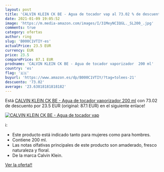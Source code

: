 ```yaml
---
layout: post
title: 'CALVIN KLEIN CK BE - Agua de tocador vap al 73.02 % de descuento'
date: 2021-01-09 19:05:52
image: 'https://m.media-amazon.com/images/I/31MeyNCIQGL._SL200_.jpg'
comments: true
category: ofertas
author: ring
slug: 'B000C1VTIY-es'
actualPrice: 23.5 EUR
currency: EUR
price: 23.5
comparePrice: 87.1 EUR
prodname: 'CALVIN KLEIN CK BE - Agua de tocador vaporizador  200 ml'
country: 'es'
flag: '🇪🇸'
buyurl: 'https://www.amazon.es/dp/B000C1VTIY/?tag=tolees-21'
descuento: '73.02'
average: '23.63818181818182'
---
```


Está [CALVIN KLEIN CK BE - Agua de tocador vaporizador  200 ml](https://www.amazon.es/dp/B000C1VTIY/?tag=tolees-21) con 73.02 de descuento por 23.5 EUR (original: 87.1 EUR) en el siguiente enlace!

[![CALVIN KLEIN CK BE - Agua de tocador vap](https://m.media-amazon.com/images/I/31MeyNCIQGL._SL200_.jpg)](https://www.amazon.es/dp/B000C1VTIY/?tag=tolees-21)

ℹ️:

- Este producto está indicado tanto para mujeres como para hombres.
- Contiene 200 ml.
- Las notas olfativas principales de este producto son amaderado, fresco naturaleza y floral.
- De la marca Calvin Klein.

[Ver la oferta!!](https://www.amazon.es/dp/B000C1VTIY/?tag=tolees-21)
